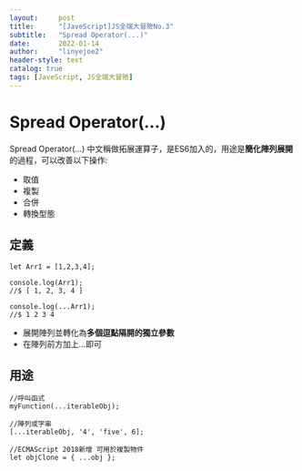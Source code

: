 ```yaml
---
layout:     post
title:      "[JaveScript]JS全端大冒險No.3"
subtitle:   "Spread Operator(...)"
date:       2022-01-14
author:     "linyejoe2"
header-style: text
catalog: true
tags: [JaveScript, JS全端大冒險]
---
```


#  Spread Operator(...)

Spread Operator(...) 中文稱做拓展運算子，是ES6加入的，用途是**簡化陣列展開**的過程，可以改善以下操作:
<!--more-->
- 取值
- 複製
- 合併
- 轉換型態

## 定義

```javascript=
let Arr1 = [1,2,3,4];

console.log(Arr1);
//$ [ 1, 2, 3, 4 ]

console.log(...Arr1);
//$ 1 2 3 4
```

- 展開陣列並轉化為**多個逗點隔開的獨立參數**
- 在陣列前方加上...即可

## 用途

```javascript=
//呼叫函式
myFunction(...iterableObj);

//陣列或字串
[...iterableObj, '4', 'five', 6];

//ECMAScript 2018新增 可用於複製物件
let objClone = { ...obj };
```